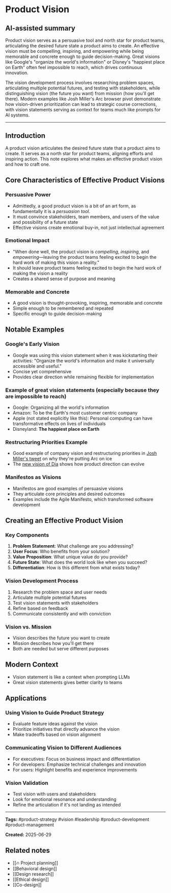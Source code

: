 # Product Vision

## AI-assisted summary

Product vision serves as a persuasive tool and north star for product teams, articulating the desired future state a product aims to create. An effective vision must be compelling, inspiring, and empowering while being memorable and concrete enough to guide decision-making. Great visions like Google's "organize the world's information" or Disney's "happiest place on Earth" often feel impossible to reach, which drives continuous innovation.

The vision development process involves researching problem spaces, articulating multiple potential futures, and testing with stakeholders, while distinguishing vision (the future you want) from mission (how you'll get there). Modern examples like Josh Miller's Arc browser pivot demonstrate how vision-driven prioritization can lead to strategic course corrections, with vision statements serving as context for teams much like prompts for AI systems.

---

## Introduction
A product vision articulates the desired future state that a product aims to create. It serves as a north star for product teams, aligning efforts and inspiring action. This note explores what makes an effective product vision and how to craft one.

## Core Characteristics of Effective Product Visions

### Persuasive Power
- Admittedly, a good product vision is a bit of an art form, as fundamentally it is a _persuasion tool_.
- It must convince stakeholders, team members, and users of the value and possibility of a future state
- Effective visions create emotional buy-in, not just intellectual agreement

### Emotional Impact
- "When done well, the product vision is _compelling_, _inspiring_, and _empowering_—leaving the product teams feeling excited to begin the hard work of making this vision a reality."
- It should leave product teams feeling excited to begin the hard work of making the vision a reality
- Creates a shared sense of purpose and meaning

### Memorable and Concrete
- A good vision is thought-provoking, inspiring, memorable and concrete
- Simple enough to be remembered and repeated
- Specific enough to guide decision-making

## Notable Examples

### Google's Early Vision
- Google was using this vision statement when it was kickstarting their activities: "Organize the world's information and make it universally accessible and useful."
- Concise yet comprehensive
- Provides clear direction while remaining flexible for implementation

### Example of great vision statements (especially because they are impossible to reach)
- Google: Organizing all the world's information
- Amazon: To be the Earth's most customer centric company
- Apple (not stated explicitly like this): Personal computing can have transformative effects on lives of individuals
- Disneyland: **The happiest place on Earth**

### Restructuring Priorities Example
- Good example of company vision and restructuring priorities in [Josh Miller's tweet](https://x.com/joshm/status/1850717644779110643) on why they're putting Arc on ice
- The [new vision of Dia](https://www.diabrowser.com/) shows how product direction can evolve

### Manifestos as Visions
- Manifestos are good examples of persuasive visions
- They articulate core principles and desired outcomes
- Examples include the Agile Manifesto, which transformed software development

## Creating an Effective Product Vision

### Key Components
1. **Problem Statement**: What challenge are you addressing?
2. **User Focus**: Who benefits from your solution?
3. **Value Proposition**: What unique value do you provide?
4. **Future State**: What does the world look like when you succeed?
5. **Differentiation**: How is this different from what exists today?

### Vision Development Process
1. Research the problem space and user needs
2. Articulate multiple potential futures
3. Test vision statements with stakeholders
4. Refine based on feedback
5. Communicate consistently and with conviction

### Vision vs. Mission
- Vision describes the future you want to create
- Mission describes how you'll get there
- Both are needed but serve different purposes

## Modern Context
- Vision statement is like a context when prompting LLMs
- Great vision statements gives better clarity to teams

## Applications

### Using Vision to Guide Product Strategy
- Evaluate feature ideas against the vision
- Prioritize initiatives that directly advance the vision
- Make tradeoffs based on vision alignment

### Communicating Vision to Different Audiences
- For executives: Focus on business impact and differentiation
- For developers: Emphasize technical challenges and innovation
- For users: Highlight benefits and experience improvements

### Vision Validation
- Test vision with users and stakeholders
- Look for emotional resonance and understanding
- Refine the articulation if it's not landing as intended

---

**Tags:** #product-strategy #vision #leadership #product-development #product-management

**Created:** 2025-06-29

## Related notes
- [[🔥 Project planning]]
- [[Behavioral design]]
- [[Design research]]
- [[Ethical design]]
- [[Co-design]]